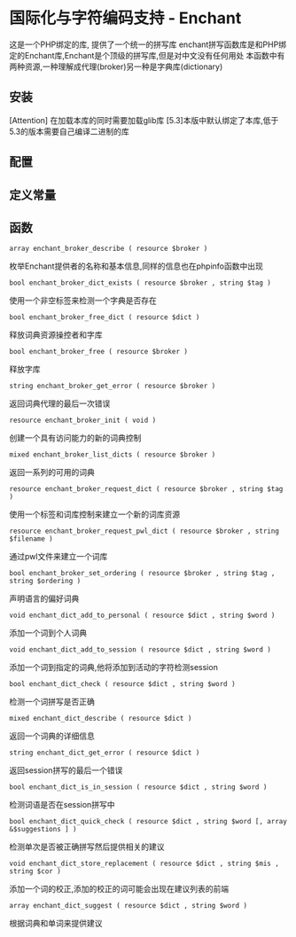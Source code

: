 # 国际化与字符编码支持 - Enchant

这是一个PHP绑定的库, 提供了一个统一的拼写库 enchant拼写函数库是和PHP绑定的Enchant库,Enchant是个顶级的拼写库,但是对中文没有任何用处 本函数中有两种资源,一种理解成代理(broker)另一种是字典库(dictionary)

## 安装

[Attention] 在加载本库的同时需要加载glib库 [5.3]本版中默认绑定了本库,低于5.3的版本需要自己编译二进制的库

## 配置

## 定义常量

## 函数

`array enchant_broker_describe ( resource $broker )`

枚举Enchant提供者的名称和基本信息,同样的信息也在phpinfo函数中出现

`bool enchant_broker_dict_exists ( resource $broker , string $tag )`

使用一个非空标签来检测一个字典是否存在

`bool enchant_broker_free_dict ( resource $dict )`

释放词典资源操控者和字库

`bool enchant_broker_free ( resource $broker )`

释放字库

`string enchant_broker_get_error ( resource $broker )`

返回词典代理的最后一次错误

`resource enchant_broker_init ( void )`

创建一个具有访问能力的新的词典控制

`mixed enchant_broker_list_dicts ( resource $broker )`

返回一系列的可用的词典

`resource enchant_broker_request_dict ( resource $broker , string $tag )`

使用一个标签和词库控制来建立一个新的词库资源

`resource enchant_broker_request_pwl_dict ( resource $broker , string $filename )`

通过pwl文件来建立一个词库

`bool enchant_broker_set_ordering ( resource $broker , string $tag , string $ordering )`

声明语言的偏好词典

`void enchant_dict_add_to_personal ( resource $dict , string $word )`

添加一个词到个人词典

`void enchant_dict_add_to_session ( resource $dict , string $word )`

添加一个词到指定的词典,他将添加到活动的字符检测session

`bool enchant_dict_check ( resource $dict , string $word )`

检测一个词拼写是否正确

`mixed enchant_dict_describe ( resource $dict )`

返回一个词典的详细信息

`string enchant_dict_get_error ( resource $dict )`

返回session拼写的最后一个错误

`bool enchant_dict_is_in_session ( resource $dict , string $word )`

检测词语是否在session拼写中

`bool enchant_dict_quick_check ( resource $dict , string $word [, array &$suggestions ] )`

检测单次是否被正确拼写然后提供相关的建议

`void enchant_dict_store_replacement ( resource $dict , string $mis , string $cor )`

添加一个词的校正,添加的校正的词可能会出现在建议列表的前端

`array enchant_dict_suggest ( resource $dict , string $word )`

根据词典和单词来提供建议